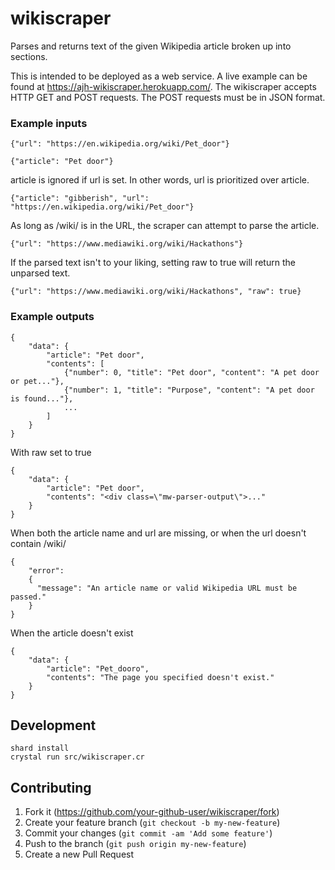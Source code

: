 # wikiscraper
Parses and returns text of the given Wikipedia article broken up into sections.

This is intended to be deployed as a web service. A live example can be found at https://ajh-wikiscraper.herokuapp.com/.
The wikiscraper accepts HTTP GET and POST requests. The POST requests must be in JSON format.


### Example inputs
```
{"url": "https://en.wikipedia.org/wiki/Pet_door"}
```

```
{"article": "Pet door"}
```

article is ignored if url is set. In other words, url is prioritized over article.
```
{"article": "gibberish", "url": "https://en.wikipedia.org/wiki/Pet_door"}
```

As long as /wiki/ is in the URL, the scraper can attempt to parse the article.
```
{"url": "https://www.mediawiki.org/wiki/Hackathons"}
```

If the parsed text isn't to your liking, setting raw to true will return the unparsed text.
```
{"url": "https://www.mediawiki.org/wiki/Hackathons", "raw": true}
```


### Example outputs
```
{
    "data": {
        "article": "Pet door",
        "contents": [
            {"number": 0, "title": "Pet door", "content": "A pet door or pet..."},
            {"number": 1, "title": "Purpose", "content": "A pet door is found..."},
            ...
        ]
    }
}
```

With raw set to true
```
{
    "data": {
        "article": "Pet door",
        "contents": "<div class=\"mw-parser-output\">..."
    }
}
```

When both the article name and url are missing, or when the url doesn't contain /wiki/
```
{
    "error":
    {
      "message": "An article name or valid Wikipedia URL must be passed."
    }
}
```

When the article doesn't exist
```
{
    "data": {
        "article": "Pet_dooro",
        "contents": "The page you specified doesn't exist."
    }
}
```


## Development
```
shard install
crystal run src/wikiscraper.cr
```


## Contributing
1. Fork it (<https://github.com/your-github-user/wikiscraper/fork>)
2. Create your feature branch (`git checkout -b my-new-feature`)
3. Commit your changes (`git commit -am 'Add some feature'`)
4. Push to the branch (`git push origin my-new-feature`)
5. Create a new Pull Request
